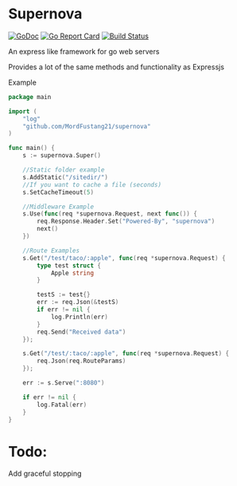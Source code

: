 # Supernova
[![GoDoc](https://godoc.org/github.com/MordFustang21/supernova?status.svg)](https://godoc.org/github.com/MordFustang21/supernova)
[![Go Report Card](https://goreportcard.com/badge/github.com/mordfustang21/supernova)](https://goreportcard.com/report/github.com/mordfustang21/supernova)
[![Build Status](https://travis-ci.org/MordFustang21/supernova.svg?branch=master)](https://travis-ci.org/MordFustang21/supernova)

An express like framework for go web servers

Provides a lot of the same methods and functionality as Expressjs

Example
```go
package main

import (
	"log"
	"github.com/MordFustang21/supernova"
)

func main() {
	s := supernova.Super()

	//Static folder example
	s.AddStatic("/sitedir/")
	//If you want to cache a file (seconds)
	s.SetCacheTimeout(5)

	//Middleware Example
	s.Use(func(req *supernova.Request, next func()) {
		req.Response.Header.Set("Powered-By", "supernova")
		next()
	})

	//Route Examples
	s.Get("/test/taco/:apple", func(req *supernova.Request) {
		type test struct {
			Apple string
		}

		testS := test{}
		err := req.Json(&testS)
		if err != nil {
			log.Println(err)
		}
		req.Send("Received data")
	});

	s.Get("/test/:taco/:apple", func(req *supernova.Request) {
		req.Json(req.RouteParams)
	});

	err := s.Serve(":8080")

	if err != nil {
		log.Fatal(err)
	}
}
```
# Todo:
Add graceful stopping
